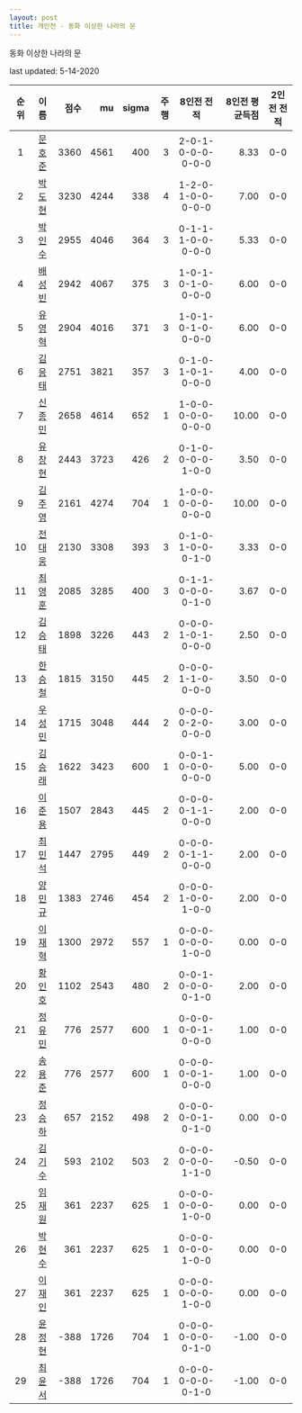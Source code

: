 ```yaml
---
layout: post
title: 개인전 - 동화 이상한 나라의 문
---
```


동화 이상한 나라의 문

last updated: 5-14-2020

| 순위 | 이름 | 점수 | mu | sigma | 주행 | 8인전 전적 | 8인전 평균득점 | 2인전 전적 |
|:---:|:---:|---:|---:|---:|---:|:---:|---:|:---:|
| 1 | [문호준](../munhojun) | 3360 | 4561 | 400 | 3 | 2-0-1-0-0-0-0-0-0 | 8.33 | 0-0 |
| 2 | [박도현](../bakdohyeon) | 3230 | 4244 | 338 | 4 | 1-2-0-1-0-0-0-0-0 | 7.00 | 0-0 |
| 3 | [박인수](../bakinsu) | 2955 | 4046 | 364 | 3 | 0-1-1-1-0-0-0-0-0 | 5.33 | 0-0 |
| 4 | [배성빈](../baeseongbin) | 2942 | 4067 | 375 | 3 | 1-0-1-0-1-0-0-0-0 | 6.00 | 0-0 |
| 5 | [유영혁](../yuyeonghyeok) | 2904 | 4016 | 371 | 3 | 1-0-1-0-1-0-0-0-0 | 6.00 | 0-0 |
| 6 | [김응태](../gimeungtae) | 2751 | 3821 | 357 | 3 | 0-1-0-1-0-1-0-0-0 | 4.00 | 0-0 |
| 7 | [신종민](../shinjongmin) | 2658 | 4614 | 652 | 1 | 1-0-0-0-0-0-0-0-0 | 10.00 | 0-0 |
| 8 | [유창현](../yuchanghyeon) | 2443 | 3723 | 426 | 2 | 0-1-0-0-0-0-1-0-0 | 3.50 | 0-0 |
| 9 | [김주영](../gimjuyeong) | 2161 | 4274 | 704 | 1 | 1-0-0-0-0-0-0-0-0 | 10.00 | 0-0 |
| 10 | [전대웅](../jeondaewoong) | 2130 | 3308 | 393 | 3 | 0-1-0-1-0-0-0-1-0 | 3.33 | 0-0 |
| 11 | [최영훈](../choiyeonghun) | 2085 | 3285 | 400 | 3 | 0-1-1-0-0-0-0-1-0 | 3.67 | 0-0 |
| 12 | [김승태](../gimseungtae) | 1898 | 3226 | 443 | 2 | 0-0-0-1-0-1-0-0-0 | 2.50 | 0-0 |
| 13 | [한승철](../hanseungcheol) | 1815 | 3150 | 445 | 2 | 0-0-0-1-1-0-0-0-0 | 3.50 | 0-0 |
| 14 | [우성민](../useongmin) | 1715 | 3048 | 444 | 2 | 0-0-0-0-2-0-0-0-0 | 3.00 | 0-0 |
| 15 | [김승래](../gimseungrae) | 1622 | 3423 | 600 | 1 | 0-0-1-0-0-0-0-0-0 | 5.00 | 0-0 |
| 16 | [이준용](../ijunyong) | 1507 | 2843 | 445 | 2 | 0-0-0-0-1-1-0-0-0 | 2.00 | 0-0 |
| 17 | [최민석](../choiminseok) | 1447 | 2795 | 449 | 2 | 0-0-0-0-1-1-0-0-0 | 2.00 | 0-0 |
| 18 | [양민규](../yangmingyu) | 1383 | 2746 | 454 | 2 | 0-0-0-1-0-0-1-0-0 | 2.00 | 0-0 |
| 19 | [이재혁](../ijaehyeok) | 1300 | 2972 | 557 | 1 | 0-0-0-0-0-0-1-0-0 | 0.00 | 0-0 |
| 20 | [황인호](../hwanginho) | 1102 | 2543 | 480 | 2 | 0-0-1-0-0-0-0-1-0 | 2.00 | 0-0 |
| 21 | [정유민](../jeongyumin) | 776 | 2577 | 600 | 1 | 0-0-0-0-0-1-0-0-0 | 1.00 | 0-0 |
| 22 | [송용준](../songyongjun) | 776 | 2577 | 600 | 1 | 0-0-0-0-0-1-0-0-0 | 1.00 | 0-0 |
| 23 | [정승하](../jeongseungha) | 657 | 2152 | 498 | 2 | 0-0-0-0-0-1-0-1-0 | 0.00 | 0-0 |
| 24 | [김기수](../gimgisu) | 593 | 2102 | 503 | 2 | 0-0-0-0-0-0-1-1-0 | -0.50 | 0-0 |
| 25 | [임재원](../imjaewon) | 361 | 2237 | 625 | 1 | 0-0-0-0-0-0-1-0-0 | 0.00 | 0-0 |
| 26 | [박현수](../bakhyeonsu) | 361 | 2237 | 625 | 1 | 0-0-0-0-0-0-1-0-0 | 0.00 | 0-0 |
| 27 | [이재인](../ijaein) | 361 | 2237 | 625 | 1 | 0-0-0-0-0-0-1-0-0 | 0.00 | 0-0 |
| 28 | [윤정현](../yunjeonghyeon) | -388 | 1726 | 704 | 1 | 0-0-0-0-0-0-0-1-0 | -1.00 | 0-0 |
| 29 | [최윤서](../choiyunseo) | -388 | 1726 | 704 | 1 | 0-0-0-0-0-0-0-1-0 | -1.00 | 0-0 |
